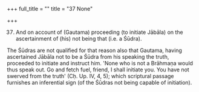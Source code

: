 +++
full_title = ""
title = "37 None"

+++




37. And on account of (Gautama) proceeding (to initiate Jābāla) on the ascertainment of (his) not being that (i.e. a Śūdra).

The Śūdras are not qualified for that reason also that Gautama, having ascertained Jābāla not to be a Śūdra from his speaking the truth, proceeded to initiate and instruct him. 'None who is not a Brāhmaṇa would thus speak out. Go and fetch fuel, friend, I shall initiate you. You have not swerved from the truth' (Cḥ. Up. IV, 4, 5); which scriptural passage furnishes an inferential sign (of the Śūdras not being capable of initiation).

